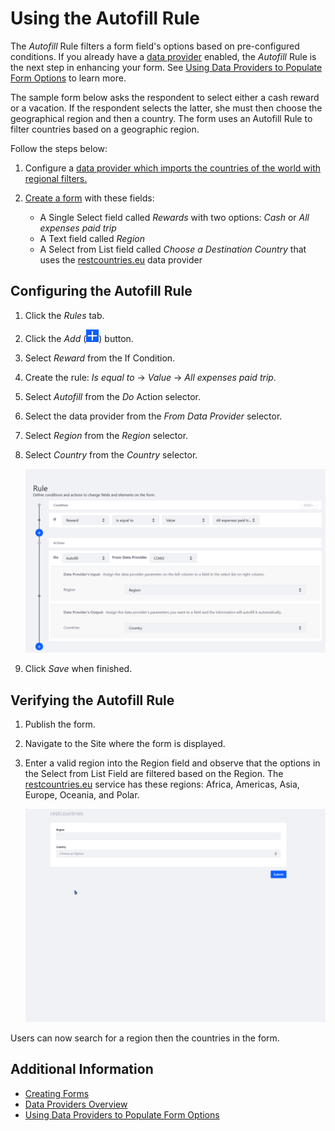 # Using the Autofill Rule

The _Autofill_ Rule filters a form field's options based on pre-configured conditions. If you already have a [data provider](../data-providers-overview.md) enabled, the _Autofill_ Rule is the next step in enhancing your form. See [Using Data Providers to Populate Form Options](<(../using-data-providers-to-populate-form-options.md)>) to learn more.

The sample form below asks the respondent to select either a cash reward or a vacation. If the respondent selects the latter, she must then choose the geographical region and then a country. The form uses an Autofill Rule to filter countries based on a geographic region.

Follow the steps below:

1. Configure a [data provider which imports the countries of the world with regional filters.](../using-data-providers-to-populate-form-options.md)
1. [Create a form](../../creating-forms.md) with these fields:

    - A Single Select field called _Rewards_ with two options: _Cash_ or _All expenses paid trip_
    - A Text field called _Region_
    - A Select from List field called _Choose a Destination Country_ that uses the [restcountries.eu](https://restcountries.eu) data provider

## Configuring the Autofill Rule

1. Click the _Rules_ tab.

1. Click the _Add_ (![Add](../../../../../images/icon-add.png)) button.

1. Select _Reward_ from the If Condition.

1. Create the rule: _Is equal to_ &rarr; _Value_ &rarr; _All expenses paid trip_.

1. Select _Autofill_ from the _Do_ Action selector.

1. Select the data provider from the _From Data Provider_ selector.

1. Select _Region_ from the _Region_ selector.

1. Select _Country_ from the _Country_ selector.

    ![Create the Autofill rule.](./using-the-autofill-rule/images/01.png)

1. Click _Save_ when finished.

## Verifying the Autofill Rule

1. Publish the form.

1. Navigate to the Site where the form is displayed.

1. Enter a valid region into the Region field and observe that the options in the Select from List Field are filtered based on the Region. The [restcountries.eu](https://restcountries.eu) service has these regions: Africa, Americas, Asia, Europe, Oceania, and Polar.

    ![Filter countries by region of the world.](./using-the-autofill-rule/images/02.gif)

Users can now search for a region then the countries in the form.

## Additional Information

-   [Creating Forms](../../creating-forms.md)
-   [Data Providers Overview](../data-providers-overview.md)
-   [Using Data Providers to Populate Form Options](../using-data-providers-to-populate-form-options.md)
